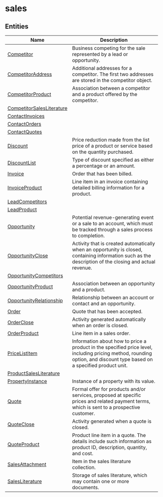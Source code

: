 
# sales


## Entities

|Name|Description|
|---|---|
|[Competitor](https://docs.microsoft.com/en-us/common-data-model/schema/core/applicationcommon/foundationcommon/crmcommon/sales/Competitor)|Business competing for the sale represented by a lead or opportunity.  |
|[CompetitorAddress](https://docs.microsoft.com/en-us/common-data-model/schema/core/applicationcommon/foundationcommon/crmcommon/sales/CompetitorAddress)|Additional addresses for a competitor. The first two addresses are stored in the competitor object.  |
|[CompetitorProduct](https://docs.microsoft.com/en-us/common-data-model/schema/core/applicationcommon/foundationcommon/crmcommon/sales/CompetitorProduct)|Association between a competitor and a product offered by the competitor.  |
|[CompetitorSalesLiterature](https://docs.microsoft.com/en-us/common-data-model/schema/core/applicationcommon/foundationcommon/crmcommon/sales/CompetitorSalesLiterature)|  |
|[ContactInvoices](https://docs.microsoft.com/en-us/common-data-model/schema/core/applicationcommon/foundationcommon/crmcommon/sales/ContactInvoices)|  |
|[ContactOrders](https://docs.microsoft.com/en-us/common-data-model/schema/core/applicationcommon/foundationcommon/crmcommon/sales/ContactOrders)|  |
|[ContactQuotes](https://docs.microsoft.com/en-us/common-data-model/schema/core/applicationcommon/foundationcommon/crmcommon/sales/ContactQuotes)|  |
|[Discount](https://docs.microsoft.com/en-us/common-data-model/schema/core/applicationcommon/foundationcommon/crmcommon/sales/Discount)|Price reduction made from the list price of a product or service based on the quantity purchased.  |
|[DiscountList](https://docs.microsoft.com/en-us/common-data-model/schema/core/applicationcommon/foundationcommon/crmcommon/sales/DiscountList)|Type of discount specified as either a percentage or an amount.  |
|[Invoice](https://docs.microsoft.com/en-us/common-data-model/schema/core/applicationcommon/foundationcommon/crmcommon/sales/Invoice)|Order that has been billed.  |
|[InvoiceProduct](https://docs.microsoft.com/en-us/common-data-model/schema/core/applicationcommon/foundationcommon/crmcommon/sales/InvoiceProduct)|Line item in an invoice containing detailed billing information for a product.  |
|[LeadCompetitors](https://docs.microsoft.com/en-us/common-data-model/schema/core/applicationcommon/foundationcommon/crmcommon/sales/LeadCompetitors)|  |
|[LeadProduct](https://docs.microsoft.com/en-us/common-data-model/schema/core/applicationcommon/foundationcommon/crmcommon/sales/LeadProduct)|  |
|[Opportunity](https://docs.microsoft.com/en-us/common-data-model/schema/core/applicationcommon/foundationcommon/crmcommon/sales/Opportunity)|Potential revenue-generating event or a sale to an account, which must be tracked through a sales process to completion.  |
|[OpportunityClose](https://docs.microsoft.com/en-us/common-data-model/schema/core/applicationcommon/foundationcommon/crmcommon/sales/OpportunityClose)|Activity that is created automatically when an opportunity is closed, containing information such as the description of the closing and actual revenue.  |
|[OpportunityCompetitors](https://docs.microsoft.com/en-us/common-data-model/schema/core/applicationcommon/foundationcommon/crmcommon/sales/OpportunityCompetitors)|  |
|[OpportunityProduct](https://docs.microsoft.com/en-us/common-data-model/schema/core/applicationcommon/foundationcommon/crmcommon/sales/OpportunityProduct)|Association between an opportunity and a product.  |
|[OpportunityRelationship](https://docs.microsoft.com/en-us/common-data-model/schema/core/applicationcommon/foundationcommon/crmcommon/sales/OpportunityRelationship)|Relationship between an account or contact and an opportunity.  |
|[Order](https://docs.microsoft.com/en-us/common-data-model/schema/core/applicationcommon/foundationcommon/crmcommon/sales/Order)|Quote that has been accepted.  |
|[OrderClose](https://docs.microsoft.com/en-us/common-data-model/schema/core/applicationcommon/foundationcommon/crmcommon/sales/OrderClose)|Activity generated automatically when an order is closed.  |
|[OrderProduct](https://docs.microsoft.com/en-us/common-data-model/schema/core/applicationcommon/foundationcommon/crmcommon/sales/OrderProduct)|Line item in a sales order.  |
|[PriceListItem](https://docs.microsoft.com/en-us/common-data-model/schema/core/applicationcommon/foundationcommon/crmcommon/sales/PriceListItem)|Information about how to price a product in the specified price level, including pricing method, rounding option, and discount type based on a specified product unit.  |
|[ProductSalesLiterature](https://docs.microsoft.com/en-us/common-data-model/schema/core/applicationcommon/foundationcommon/crmcommon/sales/ProductSalesLiterature)|  |
|[PropertyInstance](https://docs.microsoft.com/en-us/common-data-model/schema/core/applicationcommon/foundationcommon/crmcommon/sales/PropertyInstance)|Instance of a property with its value.  |
|[Quote](https://docs.microsoft.com/en-us/common-data-model/schema/core/applicationcommon/foundationcommon/crmcommon/sales/Quote)|Formal offer for products and/or services, proposed at specific prices and related payment terms, which is sent to a prospective customer.  |
|[QuoteClose](https://docs.microsoft.com/en-us/common-data-model/schema/core/applicationcommon/foundationcommon/crmcommon/sales/QuoteClose)|Activity generated when a quote is closed.  |
|[QuoteProduct](https://docs.microsoft.com/en-us/common-data-model/schema/core/applicationcommon/foundationcommon/crmcommon/sales/QuoteProduct)|Product line item in a quote. The details include such information as product ID, description, quantity, and cost.  |
|[SalesAttachment](https://docs.microsoft.com/en-us/common-data-model/schema/core/applicationcommon/foundationcommon/crmcommon/sales/SalesAttachment)|Item in the sales literature collection.  |
|[SalesLiterature](https://docs.microsoft.com/en-us/common-data-model/schema/core/applicationcommon/foundationcommon/crmcommon/sales/SalesLiterature)|Storage of sales literature, which may contain one or more documents.  |
